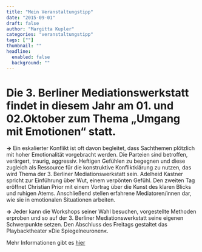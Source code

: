 ```yaml
---
title: "Mein Veranstaltungstipp"
date: "2015-09-01"
draft: false
author: "Margitta Kupler"
categories: "veranstaltungstipp"
tags: [""]
thumbnail: ""
headline:
  enabled: false
  background: ""
---
```


# Die 3. Berliner Mediationswerkstatt findet in diesem Jahr am 01. und 02.Oktober zum Thema „Umgang mit Emotionen“ statt.

<!--more-->

**→** Ein eskalierter Konflikt ist oft davon begleitet, dass Sachthemen
plötzlich mit hoher Emotionalität vorgebracht werden. Die Parteien sind
betroffen, verärgert, traurig, aggressiv. Heftigen Gefühlen zu begegnen und
diese zugleich als Ressource für die konstruktive Konfliktklärung zu nutzen,
das wird Thema der 3. Berliner Mediationswerkstatt sein. Adelheid Kastner
spricht zur Einführung über Wut, einem verpönten Gefühl. Den zweiten Tag
eröffnet Christian Prior mit einem Vortrag über die Kunst des klaren Blicks
und ruhigen Atems. Anschließend stellen erfahrene Mediatoren/innen dar, wie
sie in emotionalen Situationen arbeiten.

**→** Jeder kann die Workshops seiner Wahl besuchen, vorgestellte Methoden
erproben und so auf der 3. Berliner Mediationswerkstatt seine eigenen
Schwerpunkte setzen. Den Abschluss des Freitags gestaltet das Playbacktheater
»Die Spiegelneuronen«.

Mehr Informationen gibt es [hier](http://www.berliner-mediationswerkstatt.de/index.php/startseite-3-berliner-mediationswerkstatt.html "Berliner Mediationswerkstatt")

